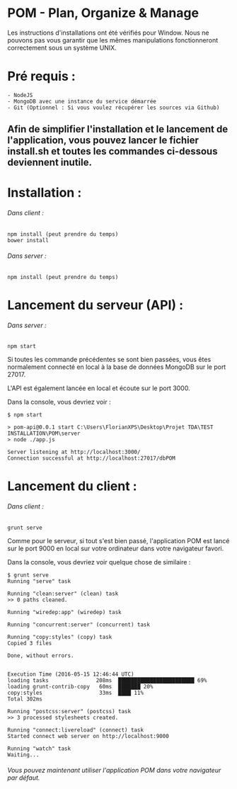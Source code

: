 # POM - Plan, Organize & Manage

Les instructions d'installations ont été vérifiés pour Window.
Nous ne pouvons pas vous garantir que les mêmes manipulations fonctionneront correctement
sous un système UNIX.
 
# Pré requis :
	- NodeJS
	- MongoDB avec une instance du service démarrée
	- Git (Optionnel : Si vous voulez récupérer les sources via Github)

## Afin de simplifier l'installation et le lancement de l'application, vous pouvez lancer le fichier install.sh et toutes les commandes ci-dessous deviennent inutile.
	
# Installation :
###### Dans client :
	npm install (peut prendre du temps)
	bower install

###### Dans server :
	npm install (peut prendre du temps)
		
# Lancement du serveur (API) :
###### Dans server :
	npm start
		
Si toutes les commande précédentes se sont bien passées, vous êtes normalement connecté en local à la base de données MongoDB sur le port 27017.

L'API est également lancée en local et écoute sur le port 3000.
	
Dans la console, vous devriez voir :
```
$ npm start

> pom-api@0.0.1 start C:\Users\FlorianXPS\Desktop\Projet TDA\TEST INSTALLATION\POM\server
> node ./app.js

Server listening at http://localhost:3000/
Connection successful at http://localhost:27017/dbPOM
```
	
# Lancement du client :
###### Dans client :
	grunt serve
		
Comme pour le serveur, si tout s'est bien passé, l'application POM est lancé sur le port 9000 en local sur votre ordinateur dans votre navigateur favori.
	
Dans la console, vous devriez voir quelque chose de similaire : 
```
$ grunt serve
Running "serve" task

Running "clean:server" (clean) task
>> 0 paths cleaned.

Running "wiredep:app" (wiredep) task

Running "concurrent:server" (concurrent) task

Running "copy:styles" (copy) task
Copied 3 files

Done, without errors.


Execution Time (2016-05-15 12:46:44 UTC)
loading tasks               208ms  ████████████████████████ 69%
loading grunt-contrib-copy   60ms  ███████ 20%
copy:styles                  33ms  ████ 11%
Total 302ms

Running "postcss:server" (postcss) task
>> 3 processed stylesheets created.

Running "connect:livereload" (connect) task
Started connect web server on http://localhost:9000

Running "watch" task
Waiting...
```
		
###### Vous pouvez maintenant utiliser l'application POM dans votre navigateur par défaut.